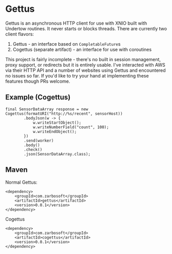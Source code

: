 # Gettus

Gettus is an asynchronous HTTP client for use with XNIO built with Undertow routines.  It never starts or blocks
threads.  There are currently two client flavors:

1. Gettus - an interface based on `CompletableFuture`s
2. Cogettus (separate artifact) - an interface for use with coroutines

This project is fairly incomplete - there's no built in session management, proxy support, or redirects
but it is entirely usable.  I've interacted with AWS via their HTTP API and a number of websites using Gettus and
encountered no issues so far.  If you'd like to try your hand at implementing these features though PRs welcome.

## Example (Cogettus)

```
final SensorDataArray response = new Cogettus(formatURI("http://%s/recent", sensorHost))
		.bodyJson(w -> {
			w.writeStartObject();
			w.writeNumberField("count", 100);
			w.writeEndObject();
		})
		.send(worker)
		.body()
		.check()
		.json(SensorDataArray.class);
```

## Maven

Normal Gettus:
```
<dependency>
    <groupId>com.zarbosoft</groupId>
    <artifactId>gettus</artifactId>
    <version>0.0.1</version>
</dependency>
```

Cogettus
```
<dependency>
    <groupId>com.zarbosoft</groupId>
    <artifactId>cogettus</artifactId>
    <version>0.0.1</version>
</dependency>
```